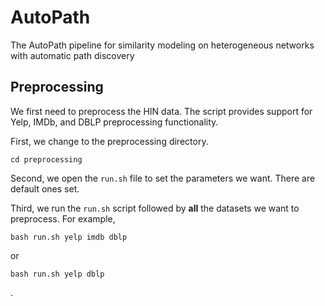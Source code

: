 # AutoPath
The AutoPath pipeline for similarity modeling on heterogeneous networks with automatic path discovery

## Preprocessing
We first need to preprocess the HIN data. The script provides support for Yelp, IMDb, and DBLP preprocessing functionality. 

First, we change to the preprocessing directory. 
```
cd preprocessing
```
Second, we open the `run.sh` file to set the parameters we want. There are default ones set. 

Third, we run the `run.sh` script followed by **all** the datasets we want to preprocess. For example, 
```
bash run.sh yelp imdb dblp
```
or
```
bash run.sh yelp dblp
```
.



